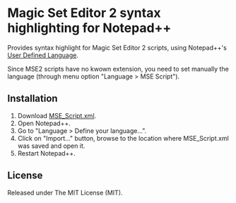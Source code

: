 # Magic Set Editor 2 syntax highlighting for Notepad++
Provides syntax highlight for Magic Set Editor 2 scripts, using Notepad++'s [User Defined Language](http://udl20.weebly.com/).

Since MSE2 scripts have no kwown extension, you need to set manually the language (through menu option "Language > MSE Script").

## Installation
1. Download [MSE_Script.xml](https://raw.githubusercontent.com/raohmaru/msescript-notepad-udl/master/MSE_Script.xml).
2. Open Notepad++.
3. Go to "Language > Define your language...".
4. Click on "Import..." button, browse to the location where MSE_Script.xml was saved and open it.
5. Restart Notepad++.

## License
Released under The MIT License (MIT).
